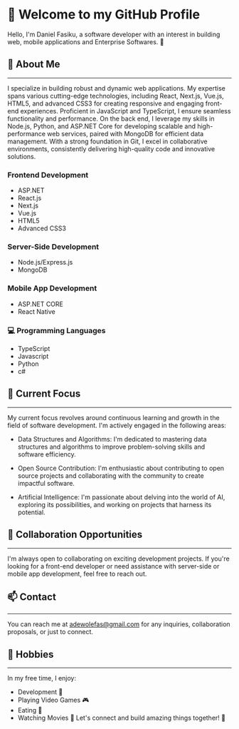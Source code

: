 # 👋 Welcome to my GitHub Profile
Hello, I'm Daniel Fasiku, a software developer with an interest in building web, mobile applications and Enterprise Softwares. 🚀

## 👀 About Me
***
 I specialize in building robust and dynamic web applications. My expertise spans various cutting-edge technologies, including React, Next.js, Vue.js, HTML5, and advanced CSS3 for creating responsive and engaging front-end experiences. Proficient in JavaScript and TypeScript, I ensure seamless functionality and performance. On the back end, I leverage my skills in Node.js, Python, and ASP.NET Core for developing scalable and high-performance web services, paired with MongoDB for efficient data management. With a strong foundation in Git, I excel in collaborative environments, consistently delivering high-quality code and innovative solutions.

### Frontend Development

* ASP.NET
* React.js
* Next.js
* Vue.js
* HTML5
* Advanced CSS3

### Server-Side Development

* Node.js/Express.js
* MongoDB

### Mobile App Development

* ASP.NET CORE
* React Native

### 💻 Programming Languages

* TypeScript
* Javascript
* Python
* c# 

## 🌱 Current Focus
***
My current focus revolves around continuous learning and growth in the field of software development. I'm actively engaged in the following areas:

* Data Structures and Algorithms: I'm dedicated to mastering data structures and algorithms to improve problem-solving skills and software efficiency.

* Open Source Contribution: I'm enthusiastic about contributing to open source projects and collaborating with the community to create impactful software.

* Artificial Intelligence: I'm passionate about delving into the world of AI, exploring its possibilities, and working on projects that harness its potential.

## 💼 Collaboration Opportunities
*** 
I'm always open to collaborating on exciting development projects. If you're looking for a front-end developer or need assistance with server-side or mobile app development, feel free to reach out.

## 📫 Contact
***
You can reach me at adewolefas@gmail.com for any inquiries, collaboration proposals, or just to connect.

## 🌟 Hobbies
***
In my free time, I enjoy:

* Development 🎨
* Playing Video Games 🎮
* Eating 🍔
* Watching Movies 🎥
Let's connect and build amazing things together! 🌟
